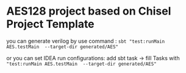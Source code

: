 AES128 project based on Chisel Project Template
=======================
you can generate verilog by use command :
```sbt "test:runMain AES.testMain  --target-dir generated/AES"```

or you can set IDEA run configurations: 
add sbt task -> fill Tasks with ```"test:runMain AES.testMain  --target-dir generated/AES"```

